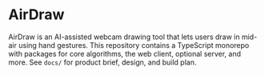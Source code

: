 # AirDraw

AirDraw is an AI-assisted webcam drawing tool that lets users draw in mid-air
using hand gestures. This repository contains a TypeScript monorepo with
packages for core algorithms, the web client, optional server, and more. See
`docs/` for product brief, design, and build plan.
